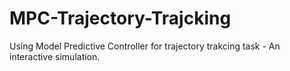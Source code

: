 # MPC-Trajectory-Trajcking
Using Model Predictive Controller for trajectory trakcing task - An interactive simulation.

